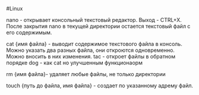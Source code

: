#Linux 

nano - открывает консольный текстовый редактор. Выход - CTRL+X. После закрытия nano в текущей директории остается текстовый файл с его содержимым.

cat {имя файла} - выводит содержимое текстового файла в консоль. Можно указать два разных файла, они откроются одновременно. Можно вносить в них изменения.
tac - откроет файлы в обратном порядке
dog - как cat но улучшенным функционаорм

rm {имя файла}- удаляет любые файлы, не только директории

touch {путь до файла, имя файла} - создает по указанному адрему файл.